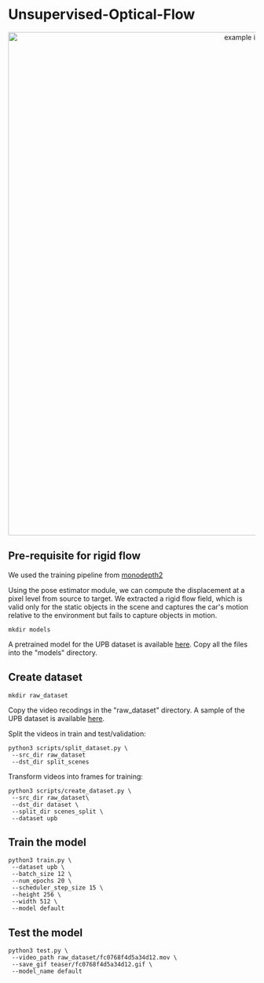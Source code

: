 # Unsupervised-Optical-Flow

<p align="center">
  <img src="teaser/fc0768f4d5a34d12.gif" alt="example input output gif" width="1024" />
</p>

## Pre-requisite for rigid flow

We used the training pipeline from <a href="https://github.com/nianticlabs/monodepth2"> monodepth2 </a>
 
Using the pose estimator module, we can compute the displacement at a pixel level from source to target. We extracted a rigid flow field, which is valid only for the static objects in the scene and captures the car's motion relative to the environment but fails to capture objects in motion.

```shell
mkdir models
```
A pretrained model for the UPB dataset is available <a href="https://drive.google.com/drive/folders/18kTR4PaRlQIeEFJ2gNkiXYnFcTfyrRNH?usp=sharing">here</a>. 
Copy all the files into the "models" directory.
 
 
 ## Create dataset
 ```shell
 mkdir raw_dataset
 ```
 Copy the video recodings in the "raw_dataset" directory. A sample of the UPB dataset is available <a href="https://drive.google.com/drive/folders/1p_2-_Xo-Wd9MCnkYqPfGyKs2BnbeApqn?usp=sharing">here</a>.
 
 Split the videos in train and test/validation:
 
 ```shell
 python3 scripts/split_dataset.py \
  --src_dir raw_dataset
  --dst_dir split_scenes
 ```
 
 Transform videos into frames for training:
 
 ```shell
 python3 scripts/create_dataset.py \
  --src_dir raw_dataset\
  --dst_dir dataset \
  --split_dir scenes_split \
  --dataset upb
```

## Train the model

``` shell
python3 train.py \
 --dataset upb \
 --batch_size 12 \
 --num_epochs 20 \
 --scheduler_step_size 15 \
 --height 256 \
 --width 512 \
 --model default
```

## Test the model

```shell
python3 test.py \
 --video_path raw_dataset/fc0768f4d5a34d12.mov \
 --save_gif teaser/fc0768f4d5a34d12.gif \
 --model_name default
```
